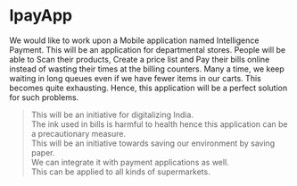 # IpayApp
We would like to work upon a Mobile application named Intelligence Payment. This will be an application for departmental stores. People will be able to Scan their products, Create a price list and Pay their bills online instead of wasting their times at the billing counters. Many a time, we keep waiting in long queues even if we have fewer items in our carts. This becomes quite exhausting. Hence, this application will be a perfect solution for such problems.</br>
>This will be an initiative for digitalizing India.</br>
>The ink used in bills is harmful to health hence this application can be a precautionary measure.</br>
>This will be an initiative towards saving our environment by saving paper.</br>
>We can integrate it with payment applications as well. </br>
>This can be applied to all kinds of supermarkets.
